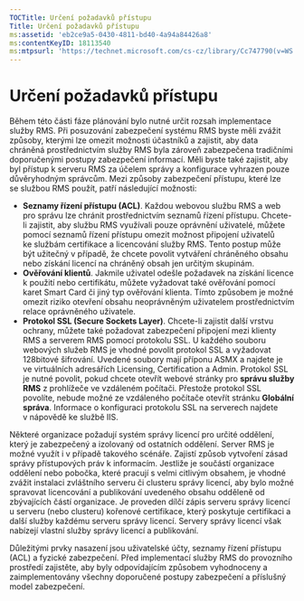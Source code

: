 ```yaml
---
TOCTitle: Určení požadavků přístupu
Title: Určení požadavků přístupu
ms:assetid: 'eb2ce9a5-0430-4811-bd40-4a94a84426a8'
ms:contentKeyID: 18113540
ms:mtpsurl: 'https://technet.microsoft.com/cs-cz/library/Cc747790(v=WS.10)'
---
```


Určení požadavků přístupu
=========================

Během této části fáze plánování bylo nutné určit rozsah implementace služby RMS. Při posuzování zabezpečení systému RMS byste měli zvážit způsoby, kterými lze omezit možnosti účastníků a zajistit, aby data chráněná prostřednictvím služby RMS byla zároveň zabezpečena tradičními doporučenými postupy zabezpečení informací. Měli byste také zajistit, aby byl přístup k serveru RMS za účelem správy a konfigurace vyhrazen pouze důvěryhodným správcům. Mezi způsoby zabezpečení přístupu, které lze se službou RMS použít, patří následující možnosti:

-   **Seznamy řízení přístupu (ACL)**. Každou webovou službu RMS a web pro správu lze chránit prostřednictvím seznamů řízení přístupu. Chcete-li zajistit, aby službu RMS využívali pouze oprávnění uživatelé, můžete pomocí seznamů řízení přístupu omezit možnost připojení uživatelů ke službám certifikace a licencování služby RMS. Tento postup může být užitečný v případě, že chcete povolit vytváření chráněného obsahu nebo získání licencí na chráněný obsah jen určitým skupinám.
-   **Ověřování klientů**. Jakmile uživatel odešle požadavek na získání licence k použití nebo certifikátu, můžete vyžadovat také ověřování pomocí karet Smart Card či jiný typ ověřování klienta. Tímto způsobem je možné omezit riziko otevření obsahu neoprávněným uživatelem prostřednictvím relace oprávněného uživatele.
-   **Protokol SSL (Secure Sockets Layer)**. Chcete-li zajistit další vrstvu ochrany, můžete také požadovat zabezpečení připojení mezi klienty RMS a serverem RMS pomocí protokolu SSL. U každého souboru webových služeb RMS je vhodné povolit protokol SSL a vyžadovat 128bitové šifrování. Uvedené soubory mají příponu ASMX a najdete je ve virtuálních adresářích Licensing, Certification a Admin. Protokol SSL je nutné povolit, pokud chcete otevřít webové stránky pro **správu služby RMS** z prohlížeče ve vzdáleném počítači. Přestože protokol SSL povolíte, nebude možné ze vzdáleného počítače otevřít stránku **Globální správa**.
    Informace o konfiguraci protokolu SSL na serverech najdete v nápovědě ke službě IIS.

Některé organizace požadují systém správy licencí pro určité oddělení, který je zabezpečený a izolovaný od ostatních oddělení. Server RMS je možné využít i v případě takového scénáře. Zajistí způsob vytvoření zásad správy přístupových práv k informacím. Jestliže je součástí organizace oddělení nebo pobočka, které pracují s velmi citlivým obsahem, je vhodné zvážit instalaci zvláštního serveru či clusteru správy licencí, aby bylo možné spravovat licencování a publikování uvedeného obsahu odděleně od zbývajících částí organizace. Je proveden dílčí zápis serveru správy licencí u serveru (nebo clusteru) kořenové certifikace, který poskytuje certifikaci a další služby každému serveru správy licencí. Servery správy licencí však nabízejí vlastní služby správy licencí a publikování.

Důležitými prvky nasazení jsou uživatelské účty, seznamy řízení přístupu (ACL) a fyzické zabezpečení. Před implementací služby RMS do provozního prostředí zajistěte, aby byly odpovídajícím způsobem vyhodnoceny a zaimplementovány všechny doporučené postupy zabezpečení a příslušný model zabezpečení.
